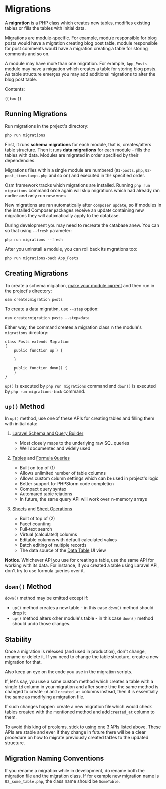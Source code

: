 # Migrations

A **migration** is a PHP class which creates new tables, modifies existing tables or fills the tables with initial data.

Migrations are module-specific. For example, module responsible for blog posts would have a migration creating blog post table, module responsible for post comments would have a migration creating a table for storing comments and so on.

A module may have more than one migration. For example, `App_Posts` module may have a migration which creates a table for storing blog posts. As table structure emerges you may add additional migrations to alter the blog post table. 

Contents:

{{ toc }}

## Running Migrations 

Run migrations in the project's directory:

    php run migrations
    
First, it runs **schema migrations** for each module, that is, creates/alters table structure. Then it runs **data migrations** for each module - fills the tables with data. Modules are migrated in order specified by their dependencies.

Migrations files within a single module are numbered (`01-posts.php`, `02-post_timestamps.php` and so on) and executed in the specified order.

Osm framework tracks which migrations are installed. Running `php run migrations` command once again will skip migrations which had already ran earlier and only run new ones.

New migrations are ran automatically after `composer update`, so if modules in the installed Composer packages receive an update containing new migrations they will automatically apply to the database.

During development you may need to recreate the database anew. You can so that using `--fresh` parameter:

    php run migrations --fresh
    
After you uninstall a module, you can roll back its migrations too:

    php run migrations-back App_Posts
    
## Creating Migrations

To create a schema migration, [make your module current](../core/modules.html#current-module) and then run in the project's directory:

    osm create:migration posts
    
To create a data migration, use `--step` option:

    osm create:migration posts --step=data
    
Either way, the command creates a migration class in the module's `migrations` directory:

    class Posts extends Migration
    {
        public function up() {
    
        }
    
        public function down() {
        }
    }

`up()` is executed by `php run migrations` command and `down()` is executed by `php run migrations-back` command.

## `up()` Method

In `up()` method, use one of these APIs for creating tables and filling them with initial data:

1. [Laravel Schema and Query Builder](laravel-schema-and-query-builder.html)

    * Most closely maps to the underlying raw SQL queries
    * Well documented and widely used

2. [Tables](tables.html) and [Formula Queries](formula-queries.html)

    * Built on top of (1)  
    * Allows unlimited number of table columns
    * Allows custom column settings which can be used in project's logic
    * Better support for PHPStorm code completion
    * Compact query syntax
    * Automated table relations 
    * In future, the same query API will work over in-memory arrays

3. [Sheets](sheets.html) and [Sheet Operations](sheet-operations.html)

    * Built of top of (2)
    * Facet counting
    * Full-text search
    * Virtual (calculated) columns
    * Editable columns with default calculated values
    * Batch editing of multiple records
    * The data source of the [Data Table](../ui-library/data-tables.html) UI view

**Notice**. Whichever API you use for creating a table, use the same API for working with its data. For instance, if you created a table using Laravel API, don't try to use formula queries over it.  

## `down()` Method 

`down()` method may be omitted except if:

* `up()` method creates a new table - in this case `down()` method should drop it
* `up()` method alters other module's table - in this case `down()` method should undo those changes.

## Stability

Once a migration is released (and used in production), don't change, rename or delete it. If you need to change the table structure, create a new migration for that. 

Also keep an eye on the code you use in the migration scripts. 

If, let's say, you use a some custom method which creates a table with a single `id` column in your migration and after some time the same method is changed to create `id` and `created_at` columns instead, then it is essentially the same as modifying a migration file.

If such changes happen, create a new migration file which would check tables created with the mentioned method and add `created_at` column to them.

To avoid this king of problems, stick to using one 3 APIs listed above. These APIs are stable and even if they change in future there will be a clear procedure on how to migrate previously created tables to the updated structure.    

## Migration Naming Conventions

If you rename a migration while in development, do rename both the migration file and the migration class. If for example new migration name is `02_some_table.php`, the class name should be `SomeTable`. 
 